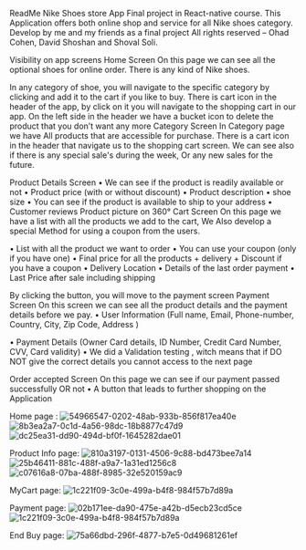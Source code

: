 ReadMe Nike Shoes store App Final project in React-native course. This Application offers both online shop and service for all Nike shoes category. Develop by me and my friends as a final project All rights reserved – Ohad Cohen, David Shoshan and Shoval Soli.

Visibility on app screens
Home Screen On this page we can see all the optional shoes for online order. There is any kind of Nike shoes.

In any category of shoe, you will navigate to the specific category by clicking and add it to the cart if you like to buy.
There is cart icon in the header of the app, by click on it you will navigate to the shopping cart in our app.
On the left side in the header we have a bucket icon to delete the product that you don’t want any more
Category Screen In Category page we have All products that are accessible for purchase. There is a cart icon in the header that navigate us to the shopping cart screen. We can see also if there is any special sale's during the week, Or any new sales for the future.

Product Details Screen • We can see if the product is readily available or not • Product price (with or without discount) • Product description • shoe size • You can see if the product is available to ship to your address • Customer reviews Product picture on 360° Cart Screen On this page we have a list with all the products we add to the cart, We Also develop a special Method for using a coupon from the users.

• List with all the product we want to order • You can use your coupon (only if you have one) • Final price for all the products + delivery + Discount if you have a coupon • Delivery Location • Details of the last order payment • Last Price after sale including shipping

By clicking the button, you will move to the payment screen Payment Screen On this screen we can see all the product details and the payment details before we pay. • User Information (Full name, Email, Phone-number, Country, City, Zip Code, Address )

• Payment Details (Owner Card details, ID Number, Credit Card Number, CVV, Card validity) • We did a Validation testing , witch means that if DO NOT give the correct details you cannot access to the next page

Order accepted Screen On this page we can see if our payment passed successfully OR not • A button that leads to further shopping on the Application

Home page :
![54966547-0202-48ab-933b-856f817ea40e](https://user-images.githubusercontent.com/92857359/154823882-ca439d5e-424b-4b5b-851b-18986f86aea7.jpg)
![8b3ea2a7-0c1d-4a56-98dc-18b8877c47d9](https://user-images.githubusercontent.com/92857359/154823887-4954a3cb-7d9c-4b59-be99-e28e244cc7c6.jpg)
![dc25ea31-dd90-494d-bf0f-1645282dae01](https://user-images.githubusercontent.com/92857359/154823888-3da45ea3-6d08-4504-ac16-7665b168f8ed.jpg)

Product Info page:
![810a3197-0131-4506-9c88-bd473bee7a14](https://user-images.githubusercontent.com/92857359/154823906-29868efb-ba8b-4030-945f-8efc9fe190ad.jpg)
![25b46411-881c-488f-a9a7-1a31ed1256c8](https://user-images.githubusercontent.com/92857359/154823910-48e8b3b2-193a-4c47-b07c-5d592d9d9d15.jpg)
![c07616a8-07ba-488f-8985-32e520159ac9](https://user-images.githubusercontent.com/92857359/154823912-baee7740-ef9f-4b3b-be6c-a4787802538c.jpg)

MyCart page:
![1c221f09-3c0e-499a-b4f8-984f57b7d89a](https://user-images.githubusercontent.com/92857359/154823932-4ab78d50-a128-4de1-9601-8d14112eedae.jpg)

Payment page:
![02b171ee-da90-475e-a42b-d5ecb23cd5ce](https://user-images.githubusercontent.com/92857359/154823943-2192a96d-e85b-482e-b69f-f917e8d71d1f.jpg)
![1c221f09-3c0e-499a-b4f8-984f57b7d89a](https://user-images.githubusercontent.com/92857359/154823946-c29e9d61-4962-4dbc-b0f6-49c7b6dbbcd1.jpg)


End Buy page:
![75a66dbd-296f-4877-b7e5-0d49681261ef](https://user-images.githubusercontent.com/92857359/154823957-cda50c16-143b-437f-ba7e-132f2f592922.jpg)

